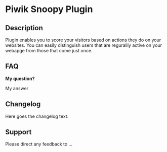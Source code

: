 # Piwik Snoopy Plugin

## Description

Plugin enables you to score your visitors based on actions they do on your websites. You can easily distinguish users that are reguralliy active on your webapge from those that come just once.

## FAQ

__My question?__

My answer

## Changelog

Here goes the changelog text.

## Support

Please direct any feedback to ...
